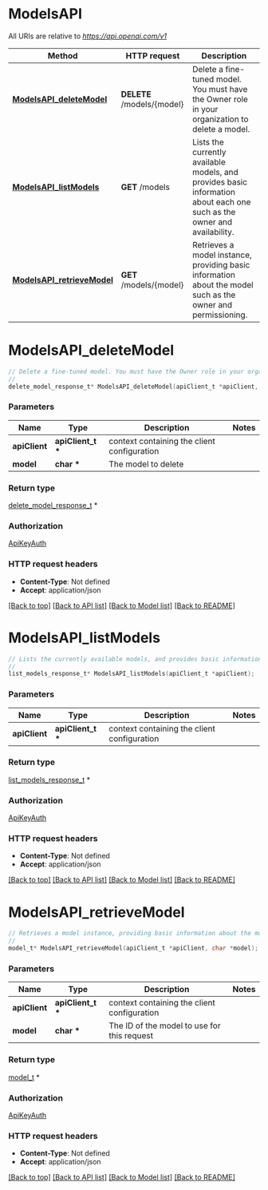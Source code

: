 # ModelsAPI

All URIs are relative to *https://api.openai.com/v1*

Method | HTTP request | Description
------------- | ------------- | -------------
[**ModelsAPI_deleteModel**](ModelsAPI.md#ModelsAPI_deleteModel) | **DELETE** /models/{model} | Delete a fine-tuned model. You must have the Owner role in your organization to delete a model.
[**ModelsAPI_listModels**](ModelsAPI.md#ModelsAPI_listModels) | **GET** /models | Lists the currently available models, and provides basic information about each one such as the owner and availability.
[**ModelsAPI_retrieveModel**](ModelsAPI.md#ModelsAPI_retrieveModel) | **GET** /models/{model} | Retrieves a model instance, providing basic information about the model such as the owner and permissioning.


# **ModelsAPI_deleteModel**
```c
// Delete a fine-tuned model. You must have the Owner role in your organization to delete a model.
//
delete_model_response_t* ModelsAPI_deleteModel(apiClient_t *apiClient, char *model);
```

### Parameters
Name | Type | Description  | Notes
------------- | ------------- | ------------- | -------------
**apiClient** | **apiClient_t \*** | context containing the client configuration |
**model** | **char \*** | The model to delete | 

### Return type

[delete_model_response_t](delete_model_response.md) *


### Authorization

[ApiKeyAuth](../README.md#ApiKeyAuth)

### HTTP request headers

 - **Content-Type**: Not defined
 - **Accept**: application/json

[[Back to top]](#) [[Back to API list]](../README.md#documentation-for-api-endpoints) [[Back to Model list]](../README.md#documentation-for-models) [[Back to README]](../README.md)

# **ModelsAPI_listModels**
```c
// Lists the currently available models, and provides basic information about each one such as the owner and availability.
//
list_models_response_t* ModelsAPI_listModels(apiClient_t *apiClient);
```

### Parameters
Name | Type | Description  | Notes
------------- | ------------- | ------------- | -------------
**apiClient** | **apiClient_t \*** | context containing the client configuration |

### Return type

[list_models_response_t](list_models_response.md) *


### Authorization

[ApiKeyAuth](../README.md#ApiKeyAuth)

### HTTP request headers

 - **Content-Type**: Not defined
 - **Accept**: application/json

[[Back to top]](#) [[Back to API list]](../README.md#documentation-for-api-endpoints) [[Back to Model list]](../README.md#documentation-for-models) [[Back to README]](../README.md)

# **ModelsAPI_retrieveModel**
```c
// Retrieves a model instance, providing basic information about the model such as the owner and permissioning.
//
model_t* ModelsAPI_retrieveModel(apiClient_t *apiClient, char *model);
```

### Parameters
Name | Type | Description  | Notes
------------- | ------------- | ------------- | -------------
**apiClient** | **apiClient_t \*** | context containing the client configuration |
**model** | **char \*** | The ID of the model to use for this request | 

### Return type

[model_t](model.md) *


### Authorization

[ApiKeyAuth](../README.md#ApiKeyAuth)

### HTTP request headers

 - **Content-Type**: Not defined
 - **Accept**: application/json

[[Back to top]](#) [[Back to API list]](../README.md#documentation-for-api-endpoints) [[Back to Model list]](../README.md#documentation-for-models) [[Back to README]](../README.md)

